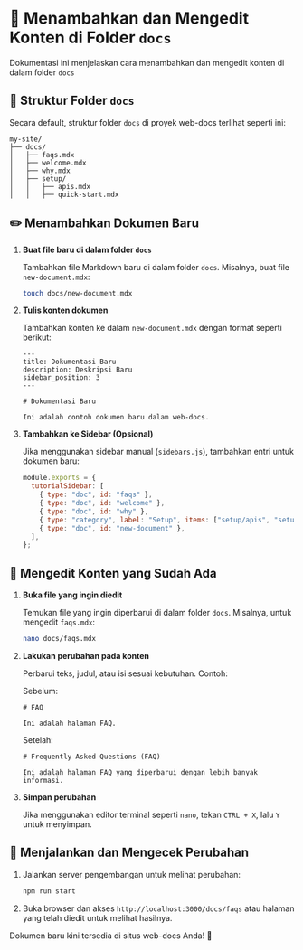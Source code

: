 # 📘 Menambahkan dan Mengedit Konten di Folder `docs`

Dokumentasi ini menjelaskan cara menambahkan dan mengedit konten di dalam folder `docs`

## 📂 Struktur Folder `docs`

Secara default, struktur folder `docs` di proyek web-docs terlihat seperti ini:

```
my-site/
├── docs/
│   ├── faqs.mdx
│   ├── welcome.mdx
│   ├── why.mdx
│   ├── setup/
│   │   ├── apis.mdx
│   │   ├── quick-start.mdx
```

## ✏️ Menambahkan Dokumen Baru

1. **Buat file baru di dalam folder `docs`**

   Tambahkan file Markdown baru di dalam folder `docs`. Misalnya, buat file `new-document.mdx`:

   ```sh
   touch docs/new-document.mdx
   ```

2. **Tulis konten dokumen**

   Tambahkan konten ke dalam `new-document.mdx` dengan format seperti berikut:

   ```mdx
   ---
   title: Dokumentasi Baru
   description: Deskripsi Baru
   sidebar_position: 3
   ---

   # Dokumentasi Baru

   Ini adalah contoh dokumen baru dalam web-docs.
   ```

3. **Tambahkan ke Sidebar (Opsional)**

   Jika menggunakan sidebar manual (`sidebars.js`), tambahkan entri untuk dokumen baru:

   ```js
   module.exports = {
     tutorialSidebar: [
       { type: "doc", id: "faqs" },
       { type: "doc", id: "welcome" },
       { type: "doc", id: "why" },
       { type: "category", label: "Setup", items: ["setup/apis", "setup/quick-start"] },
       { type: "doc", id: "new-document" },
     ],
   };
   ```

## 📝 Mengedit Konten yang Sudah Ada

1. **Buka file yang ingin diedit**

   Temukan file yang ingin diperbarui di dalam folder `docs`. Misalnya, untuk mengedit `faqs.mdx`:

   ```sh
   nano docs/faqs.mdx
   ```

2. **Lakukan perubahan pada konten**

   Perbarui teks, judul, atau isi sesuai kebutuhan. Contoh:

   Sebelum:

   ```mdx
   # FAQ

   Ini adalah halaman FAQ.
   ```

   Setelah:

   ```mdx
   # Frequently Asked Questions (FAQ)

   Ini adalah halaman FAQ yang diperbarui dengan lebih banyak informasi.
   ```

3. **Simpan perubahan**

   Jika menggunakan editor terminal seperti `nano`, tekan `CTRL + X`, lalu `Y` untuk menyimpan.

## 🚀 Menjalankan dan Mengecek Perubahan

1. Jalankan server pengembangan untuk melihat perubahan:

   ```sh
   npm run start
   ```

2. Buka browser dan akses `http://localhost:3000/docs/faqs` atau halaman yang telah diedit untuk melihat hasilnya.

Dokumen baru kini tersedia di situs web-docs Anda! 🚀
